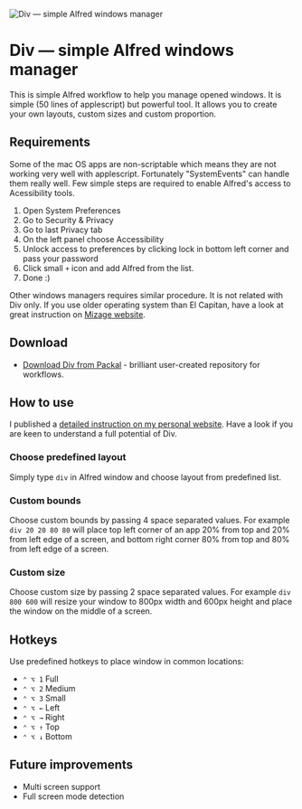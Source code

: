 ![Div — simple Alfred windows manager](https://raw.githubusercontent.com/pawelgrzybek/div/master/icon.png)


# Div — simple Alfred windows manager

This is simple Alfred workflow to help you manage opened windows. It is simple (50 lines of applescript) but powerful tool. It allows you to create your own layouts, custom sizes and custom proportion.

## Requirements

Some of the mac OS apps are non-scriptable which means they are not working very well with applescript. Fortunately "SystemEvents" can handle them really well. Few simple steps are required to enable Alfred's access to Acessibility tools.

1. Open System Preferences
2. Go to Security & Privacy
3. Go to last Privacy tab
4. On the left panel choose Accessibility
5. Unlock access to preferences by clicking lock in bottom left corner and pass your password
5. Click small `+` icon and add Alfred from the list.
6. Done :)

Other windows managers requires similar procedure. It is not related with Div only. If you use older operating system than El Capitan, have a look at great instruction on [Mizage website](http://mizage.com/help/accessibility.html).

## Download

- [Download Div from Packal](http://www.packal.org/workflow/div) - brilliant user-created repository for workflows.

## How to use

I published a [detailed instruction on my personal website](https://pawelgrzybek.com/div-simple-alfred-windows-manager/). Have a look if you are keen to understand a full potential of Div.

### Choose predefined layout

Simply type `div` in Alfred window and choose layout from predefined list.

### Custom bounds

Choose custom bounds by passing 4 space separated values. For example `div 20 20 80 80` will place top left corner of an app 20% from top and 20% from left edge of a screen, and bottom right corner 80% from top and 80% from left edge of a screen.

### Custom size

Choose custom size by passing 2 space separated values. For example `div 800 600` will resize your window to 800px width and 600px height and place the window on the middle of a screen.

## Hotkeys

Use predefined hotkeys to place window in common locations:

- `⌃ ⌥ 1` Full
- `⌃ ⌥ 2` Medium
- `⌃ ⌥ 3` Small
- `⌃ ⌥ ←` Left
- `⌃ ⌥ →` Right
- `⌃ ⌥ ↑` Top
- `⌃ ⌥ ↓` Bottom

## Future improvements

- Multi screen support
- Full screen mode detection
